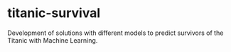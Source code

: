 # titanic-survival
Development of solutions with different models to predict survivors of the Titanic with Machine Learning.
